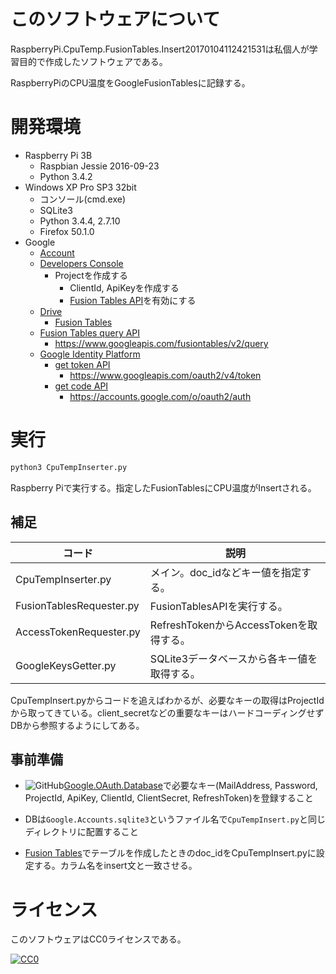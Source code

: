 ﻿# このソフトウェアについて

RaspberryPi.CpuTemp.FusionTables.Insert20170104112421531は私個人が学習目的で作成したソフトウェアである。

RaspberryPiのCPU温度をGoogleFusionTablesに記録する。

# 開発環境

* Raspberry Pi 3B
    * Raspbian Jessie 2016-09-23
    * Python 3.4.2
* Windows XP Pro SP3 32bit
    * コンソール(cmd.exe)
    * SQLite3
    * Python 3.4.4, 2.7.10
    * Firefox 50.1.0
* Google
    * [Account](https://accounts.google.com/signup)
    * [Developers Console](https://console.developers.google.com/)
        * Projectを作成する
            * ClientId, ApiKeyを作成する
            * [Fusion Tables API](https://developers.google.com/fusiontables/)を有効にする
    * [Drive](https://drive.google.com/drive/my-drive)
        * [Fusion Tables](https://fusiontables.google.com/DataSource?dsrcid=implicit)
    * [Fusion Tables query API](https://developers.google.com/fusiontables/docs/v2/using)
        * https://www.googleapis.com/fusiontables/v2/query
    * [Google Identity Platform](https://developers.google.com/identity/)
        * [get token API](https://developers.google.com/identity/protocols/OAuth2InstalledApp)
            * https://www.googleapis.com/oauth2/v4/token
        * [get code API](https://developers.google.com/identity/protocols/OAuth2UserAgent)
            * https://accounts.google.com/o/oauth2/auth

# 実行

```sh
python3 CpuTempInserter.py
```

Raspberry Piで実行する。指定したFusionTablesにCPU温度がInsertされる。

## 補足

コード|説明
------|----
CpuTempInserter.py|メイン。doc_idなどキー値を指定する。
FusionTablesRequester.py|FusionTablesAPIを実行する。
AccessTokenRequester.py|RefreshTokenからAccessTokenを取得する。
GoogleKeysGetter.py|SQLite3データベースから各キー値を取得する。

CpuTempInsert.pyからコードを追えばわかるが、必要なキーの取得はProjectIdから取ってきている。client_secretなどの重要なキーはハードコーディングせずDBから参照するようにしてある。

## 事前準備

* ![GitHub](http://www.google.com/s2/favicons?domain=github.com "GitHub")[Google.OAuth.Database](https://github.com/ytyaru/Google.OAuth.Database20170103111721000)で必要なキー(MailAddress, Password, ProjectId, ApiKey, ClientId, ClientSecret, RefreshToken)を登録すること
* DBは`Google.Accounts.sqlite3`というファイル名で`CpuTempInsert.py`と同じディレクトリに配置すること

* [Fusion Tables](https://fusiontables.google.com/DataSource?dsrcid=implicit)でテーブルを作成したときのdoc_idをCpuTempInsert.pyに設定する。カラム名をinsert文と一致させる。

# ライセンス #

このソフトウェアはCC0ライセンスである。

[![CC0](http://i.creativecommons.org/p/zero/1.0/88x31.png "CC0")](http://creativecommons.org/publicdomain/zero/1.0/deed.ja)

